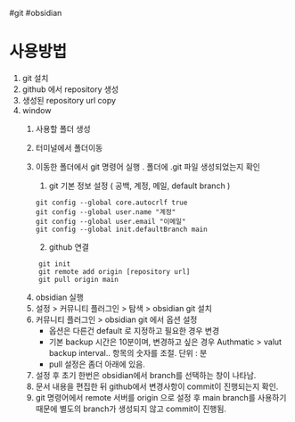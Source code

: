 #git #obsidian

# 사용방법
1. git 설치
2. github 에서 repository 생성
3. 생성된 repository url copy
4. window
	1. 사용할 폴더 생성
	2. 터미널에서 폴더이동
	3. 이동한 폴더에서 git 명령어 실행 . 폴더에 .git 파일 생성되었는지 확인
		1. git 기본 정보 설정 ( 공백, 계정, 메일, default branch )
		```
		git config --global core.autocrlf true 
		git config --global user.name "계정"
		git config --global user.email "이메일"
		git config --global init.defaultBranch main
		```

		2.  github 연결
	```
		git init
		git remote add origin [repository url]
		git pull origin main
	```
	4. obsidian 실행
	5. 설정 > 커뮤니티 플러그인 > 탐색 > obsidian git 설치
	6. 커뮤니티 플러그인 > obsidian git 에서 옵션 설정
		- 옵션은 다른건 default 로 지정하고 필요한 경우 변경
		- 기본 backup 시간은 10분이며, 변경하고 싶은 경우 Authmatic > valut backup interval.. 항목의 숫자를 조절. 단위 : 분
		- pull  설정은 좀더 아래에 있음.
	7. 설정 후 초기 한번은 obsidian에서 branch를 선택하는 창이 나타남.
	8. 문서 내용을 편집한 뒤 github에서 변경사항이 commit이 진행되는지 확인.
	9. git 명령어에서 remote 서버를 origin 으로 설정 후 main branch를 사용하기 때문에 별도의 branch가 생성되지 않고 commit이 진행됨.
	
		